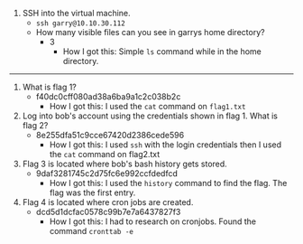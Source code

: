 1) SSH into the virtual machine.
    - `ssh garry@10.10.30.112`
    - How many visible files can you see in garrys home directory?
      - 3 
        - How I got this: Simple `ls` command while in the home directory.
        
* * *

1) What is flag 1?
    - f40dc0cff080ad38a6ba9a1c2c038b2c
      - How I got this: I used the `cat` command on `flag1.txt`
2) Log into bob's account using the credentials shown in flag 1. What is flag 2?
    - 8e255dfa51c9cce67420d2386cede596
      - How I got this: I used `ssh` with the login credentials then I used the `cat` command on flag2.txt
3) Flag 3 is located where bob's bash history gets stored.
    - 9daf3281745c2d75fc6e992ccfdedfcd
      - How I got this: I used the `history` command to find the flag. The flag was the first entry. 
4) Flag 4 is located where cron jobs are created.
    - dcd5d1dcfac0578c99b7e7a6437827f3
        - How I got this: I had to research on cronjobs. Found the command `cronttab -e`

      
    
